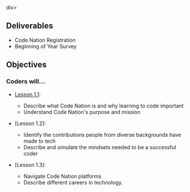 <div align="center>
<img src="https://live.staticflickr.com/65535/53025922590_b1422ba225_k.jpg" alt="int-unit-1-banner" width="100%">
</div>div>

## Deliverables

- Code Nation Registration
- Beginning of Year Survey


## Objectives

### Coders will…

- [Lesson 1.1](/***intro-to-web-dev/unit-1/unit-1-lesson-1.md): 
    - Describe what Code Nation is and why learning to code important
    - Understand Code Nation's purpose and mission


- [Lesson 1.2]:
    - Identify the contributions people from diverse backgrounds have made to tech
    - Describe and simulate the mindsets needed to be a successful coder

- [Lesson 1.3]:
    - Navigate Code Nation platforms
    - Describe different careers in technology.


